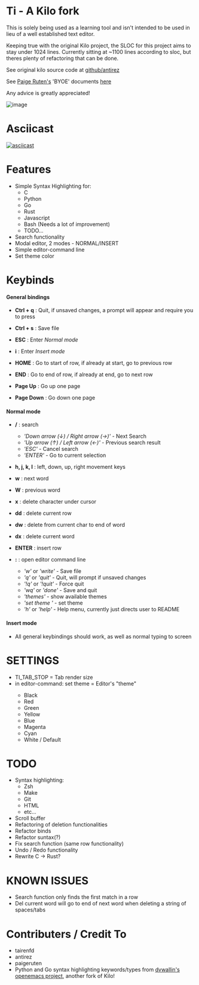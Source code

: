 Ti - A Kilo fork
====================================

This is solely being used as a learning tool and isn't intended to be used in lieu of a well established
text editor.

Keeping true with the original Kilo project, the SLOC for this project aims to stay under 1024 lines.
Currently sitting at ~1100 lines according to sloc, but theres plenty of refactoring that can be done.

See original kilo source code at [github/antirez](https://github.com/antirez/kilo "Kilo Text Editor")

See [Paige Ruten's](https://github.com/paigeruten "paigeruten") 'BYOE' documents [here](https://viewsourcecode.org/snaptoken/kilo/02.enteringRawMode.html "Build Your Own Editor")

Any advice is greatly appreciated!

![image](https://user-images.githubusercontent.com/71906074/178766002-fd8a31a8-7931-4429-b1c1-42996605b34a.png)

Asciicast
=========

[![asciicast](https://asciinema.org/a/mQMB04FYcA8uVQxpkHmbkgl4L.svg)](https://asciinema.org/a/mQMB04FYcA8uVQxpkHmbkgl4L)

Features
========

- Simple Syntax Highlighting for:
    - C
    - Python
    - Go
    - Rust
    - Javascript
    - Bash (Needs a lot of improvement)
    - TODO...
- Search functionality
- Modal editor, 2 modes - NORMAL/INSERT
- Simple editor-command line
- Set theme color

Keybinds
========

#### General bindings

- **Ctrl + q** : Quit, if unsaved changes, a prompt will appear and require you to press <ENTER> 

- **Ctrl + s** : Save file

- **ESC** : Enter *Normal mode*
- **i** : Enter *Insert mode*

- **HOME** : Go to start of row, if already at start, go to previous row
- **END** : Go to end of row, if already at end, go to next row

- **Page Up** : Go up one page
- **Page Down** : Go down one page

#### Normal mode

- **/** : search
    - *'Down arrow (↓) / Right arrow (→)'* - Next Search
    - *'Up arrow (↑) / Left arrow (←)'* - Previous search result
    - *'ESC'* - Cancel search
    - *'ENTER'* - Go to current selection

- **h, j, k, l** : left, down, up, right movement keys

- **w** : next word
- **W** : previous word

- **x** : delete character under cursor
- **dd** : delete current row
- **dw** : delete from current char to end of word
- **dx** : delete current word
- **ENTER** : insert row

- **:** : open editor command line
    - *'w'* or *'write'* - Save file
    - *'q'* or *'quit'* - Quit, will prompt if unsaved changes
    - *'!q'* or *'!quit'* - Force quit
    - *'wq'* or *'done'* - Save and quit
    - *'themes'* - show available themes
    - *'set theme <color>'* - set theme
    - *'h'* or *'help'* - Help menu, currently just directs user to README

#### Insert mode

- All general keybindings should work, as well as normal typing to screen

SETTINGS
========
- TI_TAB_STOP = Tab render size
- in editor-command: set theme <color> = Editor's "theme"
    - Black
    - Red
    - Green
    - Yellow
    - Blue
    - Magenta
    - Cyan
    - White / Default

TODO
====

- Syntax highlighting:
    - Zsh
    - Make
    - Git
    - HTML
    - etc...
- Scroll buffer
- Refactoring of deletion functionalities
- Refactor binds
- Refactor suntax(?)
- Fix search function (same row functionality)
- Undo / Redo functionality
- Rewrite C -> Rust?

KNOWN ISSUES
============
- Search function only finds the first match in a row
- Del current word will go to end of next word when
deleting a string of spaces/tabs

Contributers / Credit To
========================

- tairenfd
- antirez
- paigeruten
- Python and Go syntax highlighting keywords/types from 
[dvwallin's](https://github.com/dvwallin) 
[openemacs project](https://github.com/dvwallin/openemacs), another fork of Kilo!
